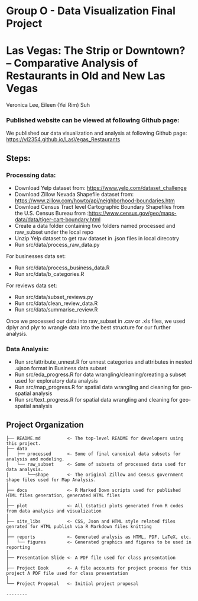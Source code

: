 # Group O - Data Visualization Final Project 
Las Vegas: The Strip or Downtown? – Comparative Analysis of Restaurants in Old and New Las Vegas
==============================
Veronica Lee, Eileen (Yei Rim) Suh

### Published website can be viewed at following Github page: 

We published our data visualization and analysis at following Github page: 
https://vl2354.github.io/LasVegas_Restaurants

## Steps:

### Processing data:
- Download Yelp dataset from: https://www.yelp.com/dataset_challenge
- Download Zillow Nevada Shapefile dataset from: https://www.zillow.com/howto/api/neighborhood-boundaries.htm
- Download Census Tract level Cartographic Boundary Shapefiles from the U.S. Census Bureau from :https://www.census.gov/geo/maps-data/data/tiger-cart-boundary.html
- Create a data folder containing two folders named processed and raw_subset under the local repo
- Unzip Yelp dataset to get raw dataset in .json files in local direcotry 
- Run src/data/process_raw_data.py

For businesses data set:
- Run src/data/process_business_data.R
- Run src/data/b_categories.R

For reviews data set:
- Run src/data/subset_reviews.py
- Run src/data/clean_review_data.R
- Run src/data/summarise_review.R

Once we processed our data into raw_subset in .csv or .xls files, we used dplyr and plyr to wrangle data into the best structure for our further analysis. 

### Data Analysis:
- Run src/attribute_unnest.R for unnest categories and attributes in nested .ujson format in Business data subset
- Run src/eda_progress.R for data wrangling/cleaning/creating a subset used for exploratory data analysis
- Run src/map_progress.R for spatial data wrangling and cleaning for geo-spatial analysis 
- Run src/text_progress.R for spatial data wrangling and cleaning for geo-spatial analysis 

Project Organization
------------

    ├── README.md          <- The top-level README for developers using this project.
    ├── data
    │   ├── processed      <- Some of final canonical data subsets for analysis and modeling.
    │   └── raw_subset     <- Some of subsets of processed data used for data analysis.
    │       └──shape       <- The original Zillow and Census government shape files used for Map Analysis.
    │
    ├── docs               <- R Marked Down scripts used for published HTML files generation, generated HTML files 
    │
    ├── plot               <- All (static) plots generated from R codes from data analysis and visualization
    │
    ├── site_libs          <- CSS, Json and HTML style related files genrated for HTML publish via R Markdown files knitting
    │
    ├── reports            <- Generated analysis as HTML, PDF, LaTeX, etc.
    │   └── figures        <- Generated graphics and figures to be used in reporting
    │
    ├── Presentation Slide <- A PDF file used for class presentation
    │   
    ├── Project Book       <- A file accounts for project process for this project A PDF file used for class presentation
    │
    └── Project Proposal   <- Initial project proposal 
    
    --------
